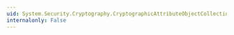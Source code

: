 ```yaml
---
uid: System.Security.Cryptography.CryptographicAttributeObjectCollection.Remove(System.Security.Cryptography.CryptographicAttributeObject)
internalonly: False
---
```


